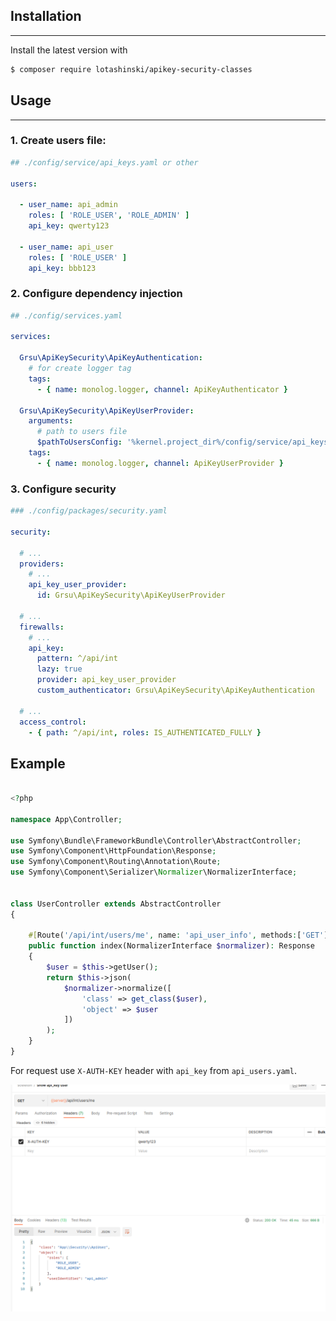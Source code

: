 ## Installation

________________

Install the latest version with

```bash
$ composer require lotashinski/apikey-security-classes
```

## Usage

_________________

### 1. Create users file:

```yaml
## ./config/service/api_keys.yaml or other

users:

  - user_name: api_admin
    roles: [ 'ROLE_USER', 'ROLE_ADMIN' ]
    api_key: qwerty123

  - user_name: api_user
    roles: [ 'ROLE_USER' ]
    api_key: bbb123
```

### 2. Configure dependency injection

```yaml
## ./config/services.yaml

services:

  Grsu\ApiKeySecurity\ApiKeyAuthentication:
    # for create logger tag
    tags:
      - { name: monolog.logger, channel: ApiKeyAuthenticator }

  Grsu\ApiKeySecurity\ApiKeyUserProvider:
    arguments:
      # path to users file
      $pathToUsersConfig: '%kernel.project_dir%/config/service/api_keys.yaml'
    tags:
      - { name: monolog.logger, channel: ApiKeyUserProvider }
```

### 3. Configure security

```yaml
### ./config/packages/security.yaml

security:

  # ...
  providers:
    # ...
    api_key_user_provider:
      id: Grsu\ApiKeySecurity\ApiKeyUserProvider

  # ...
  firewalls:
    # ...
    api_key:
      pattern: ^/api/int  
      lazy: true
      provider: api_key_user_provider
      custom_authenticator: Grsu\ApiKeySecurity\ApiKeyAuthentication
  
  # ...
  access_control:
    - { path: ^/api/int, roles: IS_AUTHENTICATED_FULLY }
```

## Example
```php
    
<?php

namespace App\Controller;

use Symfony\Bundle\FrameworkBundle\Controller\AbstractController;
use Symfony\Component\HttpFoundation\Response;
use Symfony\Component\Routing\Annotation\Route;
use Symfony\Component\Serializer\Normalizer\NormalizerInterface;


class UserController extends AbstractController
{

    #[Route('/api/int/users/me', name: 'api_user_info', methods:['GET'])]
    public function index(NormalizerInterface $normalizer): Response
    {
        $user = $this->getUser();
        return $this->json(
            $normalizer->normalize([
                'class' => get_class($user),
                'object' => $user
            ])
        );
    }
}

```

For request use ```X-AUTH-KEY``` header with ```api_key``` from ```api_users.yaml```.

![img.png](img.png)